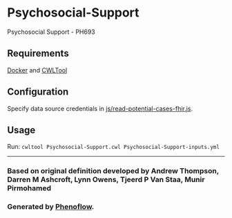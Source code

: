 # Psychosocial-Support

Psychosocial Support - PH693

## Requirements

[Docker](https://docs.docker.com/install/) and [CWLTool](https://github.com/common-workflow-language/cwltool#install)

## Configuration

Specify data source credentials in [js/read-potential-cases-fhir.js](js/read-potential-cases-fhir.js).

## Usage

Run: `cwltool Psychosocial-Support.cwl Psychosocial-Support-inputs.yml`

***

### Based on original definition developed by Andrew Thompson, Darren M Ashcroft, Lynn Owens, Tjeerd P Van Staa, Munir Pirmohamed
### Generated by [Phenoflow](https://kclhi.org/phenoflow).
